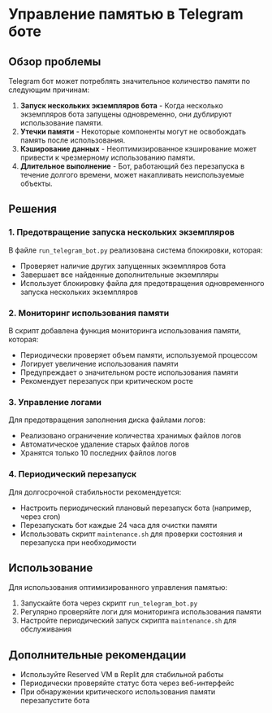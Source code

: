 # Управление памятью в Telegram боте

## Обзор проблемы

Telegram бот может потреблять значительное количество памяти по следующим причинам:

1. **Запуск нескольких экземпляров бота** - Когда несколько экземпляров бота запущены одновременно, они дублируют использование памяти.
2. **Утечки памяти** - Некоторые компоненты могут не освобождать память после использования.
3. **Кэширование данных** - Неоптимизированное кэширование может привести к чрезмерному использованию памяти.
4. **Длительное выполнение** - Бот, работающий без перезапуска в течение долгого времени, может накапливать неиспользуемые объекты.

## Решения

### 1. Предотвращение запуска нескольких экземпляров

В файле `run_telegram_bot.py` реализована система блокировки, которая:

- Проверяет наличие других запущенных экземпляров бота
- Завершает все найденные дополнительные экземпляры
- Использует блокировку файла для предотвращения одновременного запуска нескольких экземпляров

### 2. Мониторинг использования памяти

В скрипт добавлена функция мониторинга использования памяти, которая:

- Периодически проверяет объем памяти, используемой процессом
- Логирует увеличение использования памяти
- Предупреждает о значительном росте использования памяти
- Рекомендует перезапуск при критическом росте

### 3. Управление логами

Для предотвращения заполнения диска файлами логов:

- Реализовано ограничение количества хранимых файлов логов
- Автоматическое удаление старых файлов логов
- Хранятся только 10 последних файлов логов

### 4. Периодический перезапуск

Для долгосрочной стабильности рекомендуется:

- Настроить периодический плановый перезапуск бота (например, через cron)
- Перезапускать бот каждые 24 часа для очистки памяти
- Использовать скрипт `maintenance.sh` для проверки состояния и перезапуска при необходимости

## Использование

Для использования оптимизированного управления памятью:

1. Запускайте бота через скрипт `run_telegram_bot.py`
2. Регулярно проверяйте логи для мониторинга использования памяти
3. Настройте периодический запуск скрипта `maintenance.sh` для обслуживания

## Дополнительные рекомендации

- Используйте Reserved VM в Replit для стабильной работы
- Периодически проверяйте статус бота через веб-интерфейс
- При обнаружении критического использования памяти перезапустите бота